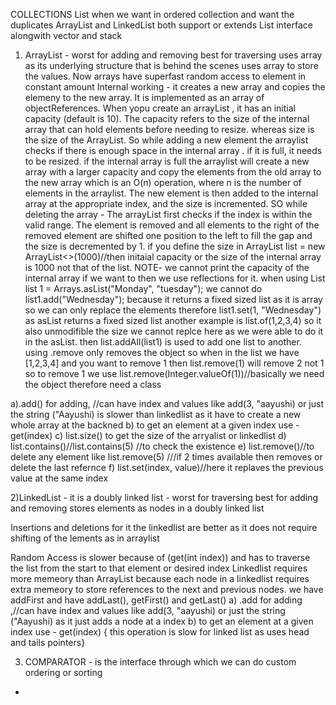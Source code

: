 COLLECTIONS
List when we want in ordered collection and want the duplicates
ArrayList and LinkedList both support or extends List interface alongwith vector and stack 

1) ArrayList - worst for adding and removing best for traversing 
uses array as its underlying structure that is behind the scenes uses array to store the values. Now arrays have superfast random access to element in constant amount
Internal working - it creates a new array and copies the elemeny to the new array. It is implemented as an array of objectReferences. When yopu create an arrayList , it has an initial capacity (default is 10). The capacity refers to the size of the internal array that can hold elements before needing to resize. whereas size is the size of the ArrayList. 
So while adding a new element the arraylist checks if there is enough space in the internal array . if it is full, it needs to be resized. if the internal array is full the arraylist will create a new array with a larger capacity and copy the elements from the old array to the new array which is an O(n) operation, where n is the number of elements in the arraylist. The new element is then added to the internal array at the appropriate index, and the size is incremented.
SO while deleting the array - The arrayList first checks if the index is within the valid range. The element is removed and all elements to the right of the removed element are shifted one position to the left to fill the gap and the  size is decremented by 1.
if you define the size in ArrayList<Integer> list = new ArrayList<>(1000)//then initaial capacity or the size of the internal array is 1000 not that of the list. NOTE- we cannot print the capacity of the internal array if we want to then we use reflections for it.
when using List<String> list 1  = Arrays.asList("Monday", "tuesday"); we cannot do list1.add("Wednesday"); because it returns a fixed sized list as it is array so we can only replace the elements therefore list1.set(1, "Wednesday") as asList  returns a fixed sized list another example is list.of(1,2,3,4) so it also unmodifible the size we cannot replce here as we were able to do it in the asList. then list.addAll(list1) is used to add one list to another. using .remove only removes the object so when in the list we have [1,2,3,4] and you want to remove 1 then list.remove(1) will remove 2 not 1 so to remove 1 we use list.remove(Integer.valueOf(1))//basically we need the object therefore need a class

a).add() for adding, //can have index and values like add(3, "aayushi) or just the string ("Aayushi) is slower than linkedlist as it have to create a new whole array at the backned 
b) to get an element at a given index use - get(index)
c) list.size() to get the size of the arryalist or linkedlist
d) list.contains()//list.contains(5) //to check the existence
e) list.remove()//to delete any element like list.remove(5) ///if 2 times available then removes or delete the last refernce
f) list.set(index, value)//here it replaves the previous value at the same index





2)LinkedList - it is a doubly linked list - worst for traversing best for adding and removing
stores elements as nodes in a doubly linked list

Insertions and deletions for it the linkedlist are better as it does not require shifting of the lements as in arraylist

Random Access is slower because of (get(int index)) and has to traverse the list from the start to that element or desired index
Linkedlist requires more memeory than ArrayList because each node in a linkedlist requires extra memeory to store references to the next and previous nodes.
we have addFirst and have addLast(), getFirst() and getLast()
a) .add for adding ,//can have index and values like add(3, "aayushi) or just the string ("Aayushi) as it just adds a node at a index
b) to get an element at a given index use - get(index)  { this operation is slow for linked list as uses head and tails pointers}




3) COMPARATOR - is the interface through which we can do custom ordering or sorting 
+
